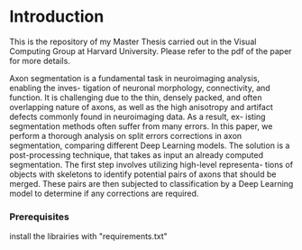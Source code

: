 # Introduction

This is the repository of my Master Thesis carried out in the Visual Computing Group at Harvard University.
Please refer to the pdf of the paper for more details. 


Axon segmentation is a fundamental task in neuroimaging analysis, enabling the inves-
tigation of neuronal morphology, connectivity, and function. It is challenging due to
the thin, densely packed, and often overlapping nature of axons, as well as the high
anisotropy and artifact defects commonly found in neuroimaging data. As a result, ex-
isting segmentation methods often suffer from many errors. In this paper, we perform a
thorough analysis on split errors corrections in axon segmentation, comparing different
Deep Learning models. The solution is a post-processing technique, that takes as input
an already computed segmentation. The first step involves utilizing high-level representa-
tions of objects with skeletons to identify potential pairs of axons that should be merged.
These pairs are then subjected to classification by a Deep Learning model to determine
if any corrections are required. 


### Prerequisites

install the librairies with  "requirements.txt"

### 
